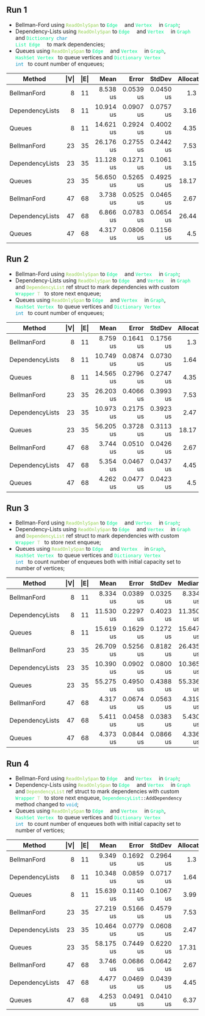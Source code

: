 ﻿## Run 1

* Bellman-Ford using <code style="color: #92D050">ReadOnlySpan</code> to <code style="color: #00F091">Edge<span style="color: #FFFFFF">[]</span></code> and <code style="color: #00F091">Vertex<span style="color: #FFFFFF">[]</span></code> in <code style="color: #00F091">Graph</code>;
* Dependency-Lists using <code style="color: #92D050">ReadOnlySpan</code> to <code style="color: #00F091">Edge<span style="color: #FFFFFF">[]</span></code> and <code style="color: #00F091">Vertex<span style="color: #FFFFFF">[]</span></code> in <code style="color: #00F091">Graph</code> and <code style="color: #00F091">Dictionary<span style="color: #FFFFFF">&lt;</span><span style="color: #0090C0">char</span><span style="color: #FFFFFF">, </span>List<span style="color: #FFFFFF">&lt;</span>Edge<span style="color: #FFFFFF">&gt;&gt;</span></code> to mark dependencies;
* Queues using <code style="color: #92D050">ReadOnlySpan</code> to <code style="color: #00F091">Edge<span style="color: #FFFFFF">[]</span></code> and <code style="color: #00F091">Vertex<span style="color: #FFFFFF">[]</span></code> in <code style="color: #00F091">Graph</code>, <code style="color: #00F091">HashSet<span style="color: #FFFFFF">&lt;</span>Vertex<span style="color: #FFFFFF">&gt;</span></code> to queue vertices and <code style="color: #00F091">Dictionary<span style="color: #FFFFFF">&lt;</span>Vertex<span style="color: #FFFFFF">, <span style="color: #0090C0">int</span><span style="color: #FFFFFF">&gt;</span></code> to count number of enqueues;

| Method          | &#x007c;V&#x007c; | &#x007c;E&#x007c; | Mean      | Error     | StdDev    | Allocated |
|---------------- |------------------:|------------------:|----------:|----------:|----------:|----------:|
| BellmanFord     | 8                 | 11                |  8.538 us | 0.0539 us | 0.0450 us |    1.3 KB |
| DependencyLists | 8                 | 11                | 10.914 us | 0.0907 us | 0.0757 us |   3.16 KB |
| Queues          | 8                 | 11                | 14.621 us | 0.2924 us | 0.4002 us |   4.35 KB |
| BellmanFord     | 23                | 35                | 26.176 us | 0.2755 us | 0.2442 us |   7.53 KB |
| DependencyLists | 23                | 35                | 11.128 us | 0.1271 us | 0.1061 us |   3.15 KB |
| Queues          | 23                | 35                | 56.650 us | 0.5265 us | 0.4925 us |  18.17 KB |
| BellmanFord     | 47                | 68                |  3.738 us | 0.0525 us | 0.0465 us |   2.67 KB |
| DependencyLists | 47                | 68                |  6.866 us | 0.0783 us | 0.0654 us |  26.44 KB |
| Queues          | 47                | 68                |  4.317 us | 0.0806 us | 0.1156 us |    4.5 KB |

## Run 2

* Bellman-Ford using <code style="color: #92D050">ReadOnlySpan</code> to <code style="color: #00F091">Edge<span style="color: #FFFFFF">[]</span></code> and <code style="color: #00F091">Vertex<span style="color: #FFFFFF">[]</span></code> in <code style="color: #00F091">Graph</code>;
* Dependency-Lists using <code style="color: #92D050">ReadOnlySpan</code> to <code style="color: #00F091">Edge<span style="color: #FFFFFF">[]</span></code> and <code style="color: #00F091">Vertex<span style="color: #FFFFFF">[]</span></code> in <code style="color: #00F091">Graph</code> and <code style="color: #92D050">DependencyList</code> ref struct to mark dependencies with custom <code style="color: #00F091">Wrapper<span style="color: #FFFFFF">&lt;</span><span style="color: #B2D090">T</span><span style="color: #FFFFFF">&gt;</span></code> to store next enqueue;
* Queues using <code style="color: #92D050">ReadOnlySpan</code> to <code style="color: #00F091">Edge<span style="color: #FFFFFF">[]</span></code> and <code style="color: #00F091">Vertex<span style="color: #FFFFFF">[]</span></code> in <code style="color: #00F091">Graph</code>, <code style="color: #00F091">HashSet<span style="color: #FFFFFF">&lt;</span>Vertex<span style="color: #FFFFFF">&gt;</span></code> to queue vertices and <code style="color: #00F091">Dictionary<span style="color: #FFFFFF">&lt;</span>Vertex<span style="color: #FFFFFF">, <span style="color: #0090C0">int</span><span style="color: #FFFFFF">&gt;</span></code> to count number of enqueues;

| Method          | &#x007c;V&#x007c; | &#x007c;E&#x007c; | Mean      | Error     | StdDev    | Allocated |
|---------------- |------------------:|------------------:|----------:|----------:|----------:|----------:|
| BellmanFord     | 8                 | 11                |  8.759 us | 0.1641 us | 0.1756 us |    1.3 KB |
| DependencyLists | 8                 | 11                | 10.749 us | 0.0874 us | 0.0730 us |   1.64 KB |
| Queues          | 8                 | 11                | 14.565 us | 0.2796 us | 0.2747 us |   4.35 KB |
| BellmanFord     | 23                | 35                | 26.203 us | 0.4066 us | 0.3993 us |   7.53 KB |
| DependencyLists | 23                | 35                | 10.973 us | 0.2175 us | 0.3923 us |   2.47 KB |
| Queues          | 23                | 35                | 56.205 us | 0.3728 us | 0.3113 us |  18.17 KB |
| BellmanFord     | 47                | 68                |  3.744 us | 0.0510 us | 0.0426 us |   2.67 KB |
| DependencyLists | 47                | 68                |  5.354 us | 0.0467 us | 0.0437 us |   4.45 KB |
| Queues          | 47                | 68                |  4.262 us | 0.0477 us | 0.0423 us |    4.5 KB |

## Run 3

* Bellman-Ford using <code style="color: #92D050">ReadOnlySpan</code> to <code style="color: #00F091">Edge<span style="color: #FFFFFF">[]</span></code> and <code style="color: #00F091">Vertex<span style="color: #FFFFFF">[]</span></code> in <code style="color: #00F091">Graph</code>;
* Dependency-Lists using <code style="color: #92D050">ReadOnlySpan</code> to <code style="color: #00F091">Edge<span style="color: #FFFFFF">[]</span></code> and <code style="color: #00F091">Vertex<span style="color: #FFFFFF">[]</span></code> in <code style="color: #00F091">Graph</code> and <code style="color: #92D050">DependencyList</code> ref struct to mark dependencies with custom <code style="color: #00F091">Wrapper<span style="color: #FFFFFF">&lt;</span><span style="color: #B2D090">T</span><span style="color: #FFFFFF">&gt;</span></code> to store next enqueue;
* Queues using <code style="color: #92D050">ReadOnlySpan</code> to <code style="color: #00F091">Edge<span style="color: #FFFFFF">[]</span></code> and <code style="color: #00F091">Vertex<span style="color: #FFFFFF">[]</span></code> in <code style="color: #00F091">Graph</code>, <code style="color: #00F091">HashSet<span style="color: #FFFFFF">&lt;</span>Vertex<span style="color: #FFFFFF">&gt;</span></code> to queue vertices and <code style="color: #00F091">Dictionary<span style="color: #FFFFFF">&lt;</span>Vertex<span style="color: #FFFFFF">, <span style="color: #0090C0">int</span><span style="color: #FFFFFF">&gt;</span></code> to count number of enqueues both with initial capacity set to number of vertices;

| Method          | &#x007c;V&#x007c; | &#x007c;E&#x007c; | Mean      | Error     | StdDev    | Median    | Allocated |
|---------------- |------------------:|------------------:|----------:|----------:|----------:|----------:|----------:|
| BellmanFord     | 8                 | 11                |  8.334 us | 0.0389 us | 0.0325 us |  8.334 us |    1.3 KB |
| DependencyLists | 8                 | 11                | 11.530 us | 0.2297 us | 0.4023 us | 11.350 us |   1.64 KB |
| Queues          | 8                 | 11                | 15.619 us | 0.1629 us | 0.1272 us | 15.647 us |   3.99 KB |
| BellmanFord     | 23                | 35                | 26.709 us | 0.5256 us | 0.8182 us | 26.435 us |   7.53 KB |
| DependencyLists | 23                | 35                | 10.390 us | 0.0902 us | 0.0800 us | 10.365 us |   2.47 KB |
| Queues          | 23                | 35                | 55.275 us | 0.4950 us | 0.4388 us | 55.336 us |  17.31 KB |
| BellmanFord     | 47                | 68                |  4.317 us | 0.0674 us | 0.0563 us |  4.319 us |   2.67 KB |
| DependencyLists | 47                | 68                |  5.411 us | 0.0458 us | 0.0383 us |  5.430 us |   4.45 KB |
| Queues          | 47                | 68                |  4.373 us | 0.0844 us | 0.0866 us |  4.336 us |   6.37 KB |

## Run 4

* Bellman-Ford using <code style="color: #92D050">ReadOnlySpan</code> to <code style="color: #00F091">Edge<span style="color: #FFFFFF">[]</span></code> and <code style="color: #00F091">Vertex<span style="color: #FFFFFF">[]</span></code> in <code style="color: #00F091">Graph</code>;
* Dependency-Lists using <code style="color: #92D050">ReadOnlySpan</code> to <code style="color: #00F091">Edge<span style="color: #FFFFFF">[]</span></code> and <code style="color: #00F091">Vertex<span style="color: #FFFFFF">[]</span></code> in <code style="color: #00F091">Graph</code> and <code style="color: #92D050">DependencyList</code> ref struct to mark dependencies with custom <code style="color: #00F091">Wrapper<span style="color: #FFFFFF">&lt;</span><span style="color: #B2D090">T</span><span style="color: #FFFFFF">&gt;</span></code> to store next enqueue, <code><span style="color: #00F091">DependencyList</span>::AddDependency</code> method changed to <code style="color: #0090C0">void</code>;
* Queues using <code style="color: #92D050">ReadOnlySpan</code> to <code style="color: #00F091">Edge<span style="color: #FFFFFF">[]</span></code> and <code style="color: #00F091">Vertex<span style="color: #FFFFFF">[]</span></code> in <code style="color: #00F091">Graph</code>, <code style="color: #00F091">HashSet<span style="color: #FFFFFF">&lt;</span>Vertex<span style="color: #FFFFFF">&gt;</span></code> to queue vertices and <code style="color: #00F091">Dictionary<span style="color: #FFFFFF">&lt;</span>Vertex<span style="color: #FFFFFF">, <span style="color: #0090C0">int</span><span style="color: #FFFFFF">&gt;</span></code> to count number of enqueues both with initial capacity set to number of vertices;

| Method          | &#x007c;V&#x007c; | &#x007c;E&#x007c; | Mean      | Error     | StdDev    | Allocated |
|---------------- |------------------:|------------------:|----------:|----------:|----------:|----------:|
| BellmanFord     | 8                 | 11                |  9.349 us | 0.1692 us | 0.2964 us |    1.3 KB |
| DependencyLists | 8                 | 11                | 10.348 us | 0.0859 us | 0.0717 us |   1.64 KB |
| Queues          | 8                 | 11                | 15.639 us | 0.1140 us | 0.1067 us |   3.99 KB |
| BellmanFord     | 23                | 35                | 27.219 us | 0.5166 us | 0.4579 us |   7.53 KB |
| DependencyLists | 23                | 35                | 10.464 us | 0.0779 us | 0.0608 us |   2.47 KB |
| Queues          | 23                | 35                | 58.175 us | 0.7449 us | 0.6220 us |  17.31 KB |
| BellmanFord     | 47                | 68                |  3.746 us | 0.0686 us | 0.0642 us |   2.67 KB |
| DependencyLists | 47                | 68                |  4.477 us | 0.0469 us | 0.0439 us |   4.45 KB |
| Queues          | 47                | 68                |  4.253 us | 0.0491 us | 0.0410 us |   6.37 KB |